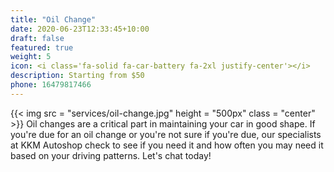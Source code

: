```yaml
---
title: "Oil Change"
date: 2020-06-23T12:33:45+10:00
draft: false
featured: true
weight: 5
icon: <i class='fa-solid fa-car-battery fa-2xl justify-center'></i>
description: Starting from $50
phone: 16479817466
---
```

{{< img src = "services/oil-change.jpg" height = "500px" class = "center" >}}
Oil changes are a critical part in maintaining your car in good shape. If you're due for an oil change or you're not sure if you're due, our specialists at KKM Autoshop check to see if you need it and how often you may need it based on your driving patterns. Let's chat today!  
